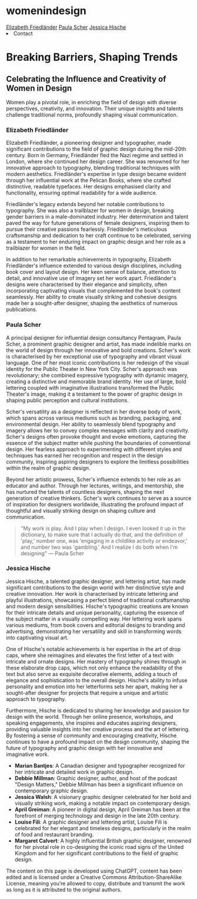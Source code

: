 <h1 id="-womenindesign-"><strong>womenindesign</strong></h1>
<a href=Vhttps://www.itsnicethat.com/features/elizabethfriedlander-graphicdesign-internationalwomensday-080318>Elizabeth Friedländer</a>
<a href=https://www.pentagram.com/about/paula-scher>Paula Scher</a>
<a href=https://www.jessicahische.is>Jessica Hische</a>
<li>Contact<h1 id="-breaking-barriers-shaping-trends-"><strong>Breaking Barriers, Shaping Trends</strong></h1>
<h2 id="-celebrating-the-influence-and-creativity-of-women-in-design-"><strong>Celebrating the Influence and Creativity of Women in Design</strong></h2>
Women play a pivotal role, in enriching the field of design with diverse perspectives, creativity, and innovation. Their unique insights and talents challenge traditional norms, profoundly shaping visual communication.</li>
</ul>
<h3 id="-elizabeth-friedl-nder-"><strong>Elizabeth Friedländer</strong></h3>
<p>Elizabeth Friedländer, a pioneering designer and typographer, made significant contributions to the field of graphic design during the mid-20th century. Born in Germany, Friedländer fled the Nazi regime and settled in London, where she continued her design career. She was renowned for her innovative approach to typography, blending traditional techniques with modern aesthetics. Friedländer&#39;s expertise in type design became evident through her influential work at the Pelican Books, where she crafted distinctive, readable typefaces. Her designs emphasised clarity and functionality, ensuring optimal readability for a wide audience.</p>
<p>Friedländer&#39;s legacy extends beyond her notable contributions to typography. She was also a trailblazer for women in design, breaking gender barriers in a male-dominated industry. Her determination and talent paved the way for future generations of female designers, inspiring them to pursue their creative passions fearlessly. Friedländer&#39;s meticulous craftsmanship and dedication to her craft continue to be celebrated, serving as a testament to her enduring impact on graphic design and her role as a trailblazer for women in the field.</p>
<p>In addition to her remarkable achievements in typography, Elizabeth Friedländer&#39;s influence extended to various design disciplines, including book cover and layout design. Her keen sense of balance, attention to detail, and innovative use of imagery set her work apart. Friedländer&#39;s designs were characterised by their elegance and simplicity, often incorporating captivating visuals that complemented the book&#39;s content seamlessly. Her ability to create visually striking and cohesive designs made her a sought-after designer, shaping the aesthetics of numerous publications.</p>
<h3 id="-paula-scher-"><strong>Paula Scher</strong></h3>
<p>A principal designer for influential design consultancy Pentagram, Paula Scher, a prominent graphic designer and artist, has made indelible marks on the world of design through her innovative and bold creations. Scher&#39;s work is characterised by her exceptional use of typography and vibrant visual language. One of her most iconic contributions is her redesign of the visual identity for the Public Theater in New York City. Scher&#39;s approach was revolutionary; she combined expressive typography with dynamic imagery, creating a distinctive and memorable brand identity. Her use of large, bold lettering coupled with imaginative illustrations transformed the Public Theater&#39;s image, making it a testament to the power of graphic design in shaping public perception and cultural institutions.</p>
<p>Scher&#39;s versatility as a designer is reflected in her diverse body of work, which spans across various mediums such as branding, packaging, and environmental design. Her ability to seamlessly blend typography and imagery allows her to convey complex messages with clarity and creativity. Scher&#39;s designs often provoke thought and evoke emotions, capturing the essence of the subject matter while pushing the boundaries of conventional design. Her fearless approach to experimenting with different styles and techniques has earned her recognition and respect in the design community, inspiring aspiring designers to explore the limitless possibilities within the realm of graphic design.</p>
<p>Beyond her artistic prowess, Scher&#39;s influence extends to her role as an educator and author. Through her lectures, writings, and mentorship, she has nurtured the talents of countless designers, shaping the next generation of creative thinkers. Scher&#39;s work continues to serve as a source of inspiration for designers worldwide, illustrating the profound impact of thoughtful and visually striking design on shaping culture and communication.</p>
<blockquote>
<p>&quot;My work is play. And I play when I design. I even looked it up in the dictionary, to make sure that I actually do that, and the definition of &#39;play,&#39; number one, was &#39;engaging in a childlike activity or endeavor,&#39; and number two was &#39;gambling.&#39; And I realize I do both when I&#39;m designing&quot; ― Paula Scher</p>
</blockquote>
<h3 id="-jessica-hische-"><strong>Jessica Hische</strong></h3>
<p>Jessica Hische, a talented graphic designer, and lettering artist, has made significant contributions to the design world with her distinctive style and creative innovation. Her work is characterised by intricate lettering and playful illustrations, showcasing a perfect blend of traditional craftsmanship and modern design sensibilities. Hische&#39;s typographic creations are known for their intricate details and unique personality, capturing the essence of the subject matter in a visually compelling way. Her lettering work spans various mediums, from book covers and editorial designs to branding and advertising, demonstrating her versatility and skill in transforming words into captivating visual art.</p>
<p>One of Hische&#39;s notable achievements is her expertise in the art of drop caps, where she reimagines and elevates the first letter of a text with intricate and ornate designs. Her mastery of typography shines through in these elaborate drop caps, which not only enhance the readability of the text but also serve as exquisite decorative elements, adding a touch of elegance and sophistication to the overall design. Hische&#39;s ability to infuse personality and emotion into her letterforms sets her apart, making her a sought-after designer for projects that require a unique and artistic approach to typography.</p>
<p>Furthermore, Hische is dedicated to sharing her knowledge and passion for design with the world. Through her online presence, workshops, and speaking engagements, she inspires and educates aspiring designers, providing valuable insights into her creative process and the art of lettering. By fostering a sense of community and encouraging creativity, Hische continues to have a profound impact on the design community, shaping the future of typography and graphic design with her innovative and imaginative work.</p>
<ul>
<li><strong>Marian Bantjes</strong>: A Canadian designer and typographer recognized for her intricate and detailed work in graphic design.</li>
<li><strong>Debbie Millman</strong>: Graphic designer, author, and host of the podcast &quot;Design Matters,&quot; Debbie Millman has been a significant influence on contemporary graphic design.</li>
<li><strong>Jessica Walsh</strong>: A visionary graphic designer celebrated for her bold and visually striking work, making a notable impact on contemporary design.</li>
<li><strong>April Greiman</strong>: A pioneer in digital design, April Greiman has been at the forefront of merging technology and design in the late 20th century.</li>
<li><strong>Louise Fili</strong>: A graphic designer and lettering artist, Louise Fili is celebrated for her elegant and timeless designs, particularly in the realm of food and restaurant branding.</li>
<li><strong>Margaret Calvert</strong>: A highly influential British graphic designer, renowned for her pivotal role in co-designing the iconic road signs of the United Kingdom and for her significant contributions to the field of graphic design.</li>
</ul>
<p>The content on this page is developed using ChatGPT, content has been edited and is licensed under a Creative Commons Attribution-ShareAlike License, meaning you’re allowed to copy, distribute and transmit the work as long as it is attributed to the original authors.</p>
